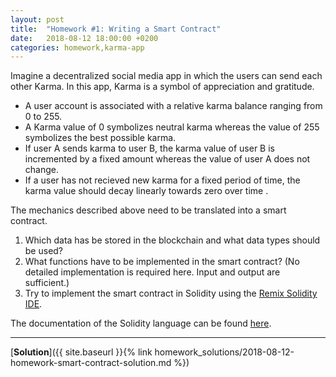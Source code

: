 ```yaml
---
layout: post
title:  "Homework #1: Writing a Smart Contract"
date:   2018-08-12 18:00:00 +0200
categories: homework,karma-app
---
```


Imagine a decentralized social media app in which the users can send each other Karma. In this app, Karma is a symbol of appreciation and gratitude. 

* A user account is associated with a relative karma balance ranging from 0 to 255.
* A Karma value of 0 symbolizes neutral karma whereas the value of 255 symbolizes the best possible karma.
* If user A sends karma to user B, the karma value of user B is incremented by a fixed amount whereas the value of user A does not change.
* If a user has not recieved new karma for a fixed period of time, the karma value should decay linearly towards zero over time .

The mechanics described above need to be translated into a smart contract.

1. Which data has be stored in the blockchain and what data types should be used?
2. What functions have to be implemented in the smart contract? (No detailed implementation is required here. Input and output are sufficient.)
3. Try to implement the smart contract in Solidity using the [Remix Solidity IDE][remix].

The documentation of the Solidity language can be found [here][solidity-docs].

---
[**Solution**]({{ site.baseurl }}{% link homework_solutions/2018-08-12-homework-smart-contract-solution.md %})

[Blockchain-Meetup]: ./../../../../assets/img/BlockchainMeetup.png

[remix]: https://remix.ethereum.org/
[solidity-docs]: http://solidity.readthedocs.io/en/v0.4.24/

